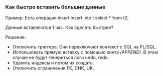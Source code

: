 ### Как быстро вставить большие данные

Пример: Есть операция insert
insert into t select * from t2;

Данные вставляются 1 час. Как сделать быстрее?

Решение:
  - Отключить триггера. Они переключают контекст с SQL на PL/SQL.
  - Использовать прямую вставку с помощью хинта /*APPEND*/. В этом случае не будут генериться логи undo, redo. 
  - Удалить индексы и потом их создать.
  - Отключить ограничения FK, CHK, UK.
